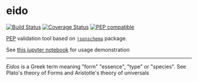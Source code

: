 # eido

[![Build Status](https://travis-ci.org/pepkit/eido.svg?branch=master)](https://travis-ci.org/pepkit/eido)
[![Coverage Status](https://coveralls.io/repos/github/pepkit/eido/badge.svg?branch=master)](https://coveralls.io/github/pepkit/eido?branch=master)
[![PEP compatible](http://pepkit.github.io/img/PEP-compatible-green.svg)](http://pepkit.github.io)

[PEP](http://pepkit.github.io) validation tool based on [`jsonschema`](https://github.com/Julian/jsonschema) package.

See [this jupyter notebook](docs_jupyter/demo.ipynb) for usage demonstration

---
*Eidos* is a Greek term meaning "form" "essence", "type" or "species". See Plato's theory of Forms and Aristotle's theory of universals
